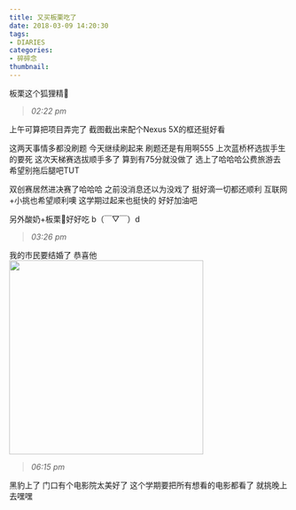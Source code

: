 ```yaml
---
title: 又买板栗吃了
date: 2018-03-09 14:20:30
tags: 
- DIARIES
categories: 
- 碎碎念
thumbnail:
---
```

板栗这个狐狸精🌰
<!--more-->
>*02:22 pm*

上午可算把项目弄完了
截图截出来配个Nexus 5X的框还挺好看

这两天事情多都没刷题
今天继续刷起来
刷题还是有用啊555
上次蓝桥杯选拔手生的要死
这次天梯赛选拔顺手多了
算到有75分就没做了
选上了哈哈哈公费旅游去
希望别拖后腿吧TUT

双创赛居然进决赛了哈哈哈
之前没消息还以为没戏了
挺好滴一切都还顺利
互联网+小挑也希望顺利噢
这学期过起来也挺快的
好好加油吧

另外酸奶+板栗🌰好好吃
b（￣▽￣）d　

>*03:26 pm*

我的市民要结婚了
恭喜他
<img src="https://ws1.sinaimg.cn/large/0068SXX6gy1fp6ligdd6jj30ku112dkj.jpg" width="350" height="">

>*06:15 pm*

黑豹上了
门口有个电影院太美好了
这个学期要把所有想看的电影都看了
就挑晚上去嘿嘿


